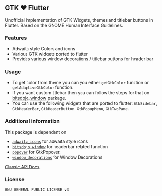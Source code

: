 ## GTK ❤️ Flutter

Unofficial implementation of GTK Widgets, themes and titlebar buttons in Flutter. Based on the GNOME Human Interface Guidelines.

### Features

- Adwaita style Colors and icons
- Various GTK widgets ported to flutter
- Provides various window decorations / titlebar buttons for header bar

### Usage

- To get color from theme you can you either `getGtkColor` function or `getAdaptiveGtkColor` function.
- If you want custom titlebar then you can follow the steps for that on [bitsdojo_window](https://pub.dev/packages/bitsdojo_window) package.
- You can use the following widgets that are ported to flutter:
`GtkSidebar`, `GtkHeaderBar`, `GtkHeaderButton`. `GtkPopupMenu`, `GtkTwoPane`.


### Additional information

This package is dependent on 
* [`adwaita_icons`](https://pub.dev/packages/adwaita_icons) for adwaita style icons
* [`bitsdojo_window`](https://pub.dev/packages/bitsdojo_window) for headerbar related function
* [`popover`](https://pub.dev/packages/popover) for GtkPopover.
* [`window_decorations`](https://pub.dev/packages/window_decorations) for Window Decorations

[Classic API Docs](https://pub.dev/documentation/gtk/latest/)

### License

`GNU GENERAL PUBLIC LICENSE v3`
